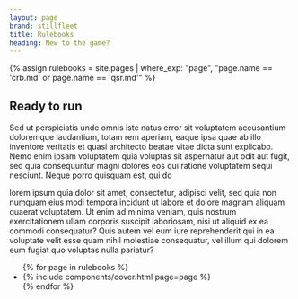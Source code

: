 ```yaml
---
layout: page
brand: stillfleet
title: Rulebooks
heading: New to the game?
---
```

{% assign rulebooks = site.pages | where_exp: "page", "page.name == 'crb.md' or page.name == 'qsr.md'" %}

## Ready to run

Sed ut perspiciatis unde omnis iste natus error sit voluptatem accusantium doloremque laudantium, totam rem aperiam, eaque ipsa quae ab illo inventore veritatis et quasi architecto beatae vitae dicta sunt explicabo. Nemo enim ipsam voluptatem quia voluptas sit aspernatur aut odit aut fugit, sed quia consequuntur magni dolores eos qui ratione voluptatem sequi nesciunt. Neque porro quisquam est, qui do

lorem ipsum quia dolor sit amet, consectetur, adipisci velit, sed quia non numquam eius modi tempora incidunt ut labore et dolore magnam aliquam quaerat voluptatem. Ut enim ad minima veniam, quis nostrum exercitationem ullam corporis suscipit laboriosam, nisi ut aliquid ex ea commodi consequatur? Quis autem vel eum iure reprehenderit qui in ea voluptate velit esse quam nihil molestiae consequatur, vel illum qui dolorem eum fugiat quo voluptas nulla pariatur?

<ul id="rules" class="covers">
  {% for page in rulebooks %}
    <li>{% include components/cover.html page=page %}</li>
  {% endfor %}
</ul>